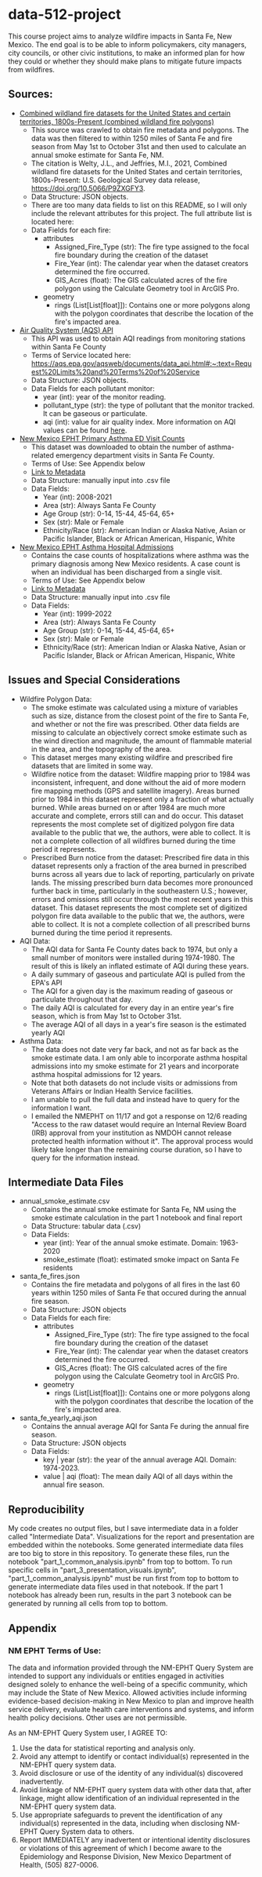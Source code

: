 # data-512-project
This course project aims to analyze wildfire impacts in Santa Fe, New Mexico. The end goal is to be able to inform policymakers, city managers, city councils, or other civic institutions, to make an informed plan for how they could or whether they should make plans to mitigate future impacts from wildfires.

## Sources:
- [Combined wildland fire datasets for the United States and certain territories, 1800s-Present (combined wildland fire polygons)](https://www.sciencebase.gov/catalog/item/61aa537dd34eb622f699df81)
  - This source was crawled to obtain fire metadata and polygons. The data was then filtered to within 1250 miles of Santa Fe and fire season from May 1st to October 31st and then used to calculate an annual smoke estimate for Santa Fe, NM.
  - The citation is Welty, J.L., and Jeffries, M.I., 2021, Combined wildland fire datasets for the United States and certain territories, 1800s-Present: U.S. Geological Survey data release, https://doi.org/10.5066/P9ZXGFY3.
  - Data Structure: JSON objects. 
  - There are too many data fields to list on this README, so I will only include the relevant attributes for this project. The full attribute list is located here: [](https://www.sciencebase.gov/catalog/file/get/61aa537dd34eb622f699df81?f=__disk__d0%2F63%2F53%2Fd063532049be8e1bc83d1d3047b4df1a5cb56f15&transform=1&allowOpen=true)
  - Data Fields for each fire:
    - attributes
      - Assigned_Fire_Type (str): The fire type assigned to the focal fire boundary during the creation of the dataset
      - Fire_Year (int): The calendar year when the dataset creators determined the fire occurred.
      - GIS_Acres (float): The GIS calculated acres of the fire polygon using the Calculate Geometry tool in ArcGIS Pro.
    - geometry
      - rings (List[List[float]]): Contains one or more polygons along with the polygon coordinates that describe the location of the fire's impacted area.
- [Air Quality System (AQS) API](https://aqs.epa.gov/aqsweb/documents/data_api.html)
  - This API was used to obtain AQI readings from monitoring stations within Santa Fe County
  - Terms of Service located here: https://aqs.epa.gov/aqsweb/documents/data_api.html#:~:text=Request%20Limits%20and%20Terms%20of%20Service
  - Data Structure: JSON objects.
  - Data Fields for each pollutant monitor:
    - year (int): year of the monitor reading.
    - pollutant_type (str): the type of pollutant that the monitor tracked. It can be gaseous or particulate.
    - aqi (int): value for air quality index. More information on AQI values can be found [here](https://www.airnow.gov/aqi/aqi-basics/).
- [New Mexico EPHT Primary Asthma ED Visit Counts](https://nmtracking.doh.nm.gov/dataportal/query/builder/ed/EDAsthma/CountAsthma.html)
  - This dataset was downloaded to obtain the number of asthma-related emergency department visits in Santa Fe County.
  - Terms of Use: See Appendix below
  - [Link to Metadata](https://nmtracking.doh.nm.gov/dataportal/metadata/Asthma_ED_Visits.html)
  - Data Structure: manually input into .csv file
  - Data Fields:
    - Year (int): 2008-2021
    - Area (str): Always Santa Fe County
    - Age Group (str): 0-14, 15-44, 45-64, 65+
    - Sex (str): Male or Female
    - Ethnicity/Race (str): American Indian or Alaska Native, Asian or Pacific Islander, Black or African American, Hispanic, White
- [New Mexico EPHT Asthma Hospital Admissions](https://nmtracking.doh.nm.gov/dataportal/query/builder/hidd/HIDDAsthma/CountAsthma.html)
  - Contains the case counts of hospitalizations where asthma was the primary diagnosis among New Mexico residents. A case count is when an individual has been discharged from a single visit.
  - Terms of Use: See Appendix below
  - [Link to Metadata](https://nmtracking.doh.nm.gov/dataportal/metadata/Asthma_Hospitalization.html)
  - Data Structure: manually input into .csv file
  - Data Fields:
    - Year (int): 1999-2022
    - Area (str): Always Santa Fe County
    - Age Group (str): 0-14, 15-44, 45-64, 65+
    - Sex (str): Male or Female
    - Ethnicity/Race (str): American Indian or Alaska Native, Asian or Pacific Islander, Black or African American, Hispanic, White

## Issues and Special Considerations
- Wildfire Polygon Data:
  - The smoke estimate was calculated using a mixture of variables such as size, distance from the closest point of the fire to Santa Fe, and whether or not the fire was prescribed. Other data fields are missing to calculate an objectively correct smoke estimate such as the wind direction and magnitude, the amount of flammable material in the area, and the topography of the area.
  - This dataset merges many existing wildfire and prescribed fire datasets that are limited in some way.
  - Wildfire notice from the dataset: Wildfire mapping prior to 1984 was inconsistent, infrequent, and done without the aid of more modern fire mapping methods (GPS and satellite imagery). Areas burned prior to 1984 in this dataset represent only a fraction of what actually burned. While areas burned on or after 1984 are much more accurate and complete, errors still can and do occur. This dataset represents the most complete set of digitized polygon fire data available to the public that we, the authors, were able to collect. It is not a complete collection of all wildfires burned during the time period it represents.
  - Prescribed Burn notice from the dataset: Prescribed fire data in this dataset represents only a fraction of the area burned in prescribed burns across all years due to lack of reporting, particularly on private lands. The missing prescribed burn data becomes more pronounced further back in time, particularly in the southeastern U.S.; however, errors and omissions still occur through the most recent years in this dataset. This dataset represents the most complete set of digitized polygon fire data available to the public that we, the authors, were able to collect. It is not a complete collection of all prescribed burns burned during the time period it represents.
- AQI Data:
  - The AQI data for Santa Fe County dates back to 1974, but only a small number of monitors were installed during 1974-1980. The result of this is likely an inflated estimate of AQI during these years.
  - A daily summary of gaseous and particulate AQI is pulled from the EPA's API
  - The AQI for a given day is the maximum reading of gaseous or particulate throughout that day.
  - The daily AQI is calculated for every day in an entire year's fire season, which is from May 1st to October 31st.
  - The average AQI of all days in a year's fire season is the estimated yearly AQI
- Asthma Data:
  - The data does not date very far back, and not as far back as the smoke estimate data. I am only able to incorporate asthma hospital admissions into my smoke estimate for 21 years and incorporate asthma hospital admissions for 12 years.
  - Note that both datasets do not include visits or admissions from Veterans Affairs or Indian Health Service facilities.
  - I am unable to pull the full data and instead have to query for the information I want.
  - I emailed the NMEPHT on 11/17 and got a response on 12/6 reading "Access to the raw dataset would require an Internal Review Board (IRB) approval from your institution as NMDOH cannot release protected health information without it". The approval process would likely take longer than the remaining course duration, so I have to query for the information instead.

## Intermediate Data Files
- annual_smoke_estimate.csv
  - Contains the annual smoke estimate for Santa Fe, NM using the smoke estimate calculation in the part 1 notebook and final report
  - Data Structure: tabular data (.csv)
  - Data Fields:
    - year (int): Year of the annual smoke estimate. Domain: 1963-2020
    - smoke_estimate (float): estimated smoke impact on Santa Fe residents
- santa_fe_fires.json
  - Contains the fire metadata and polygons of all fires in the last 60 years within 1250 miles of Santa Fe that occured during the annual fire season.
  - Data Structure: JSON objects
  - Data Fields for each fire:
    - attributes
      - Assigned_Fire_Type (str): The fire type assigned to the focal fire boundary during the creation of the dataset
      - Fire_Year (int): The calendar year when the dataset creators determined the fire occurred.
      - GIS_Acres (float): The GIS calculated acres of the fire polygon using the Calculate Geometry tool in ArcGIS Pro.
    - geometry
      - rings (List[List[float]]): Contains one or more polygons along with the polygon coordinates that describe the location of the fire's impacted area.
- santa_fe_yearly_aqi.json
  - Contains the annual average AQI for Santa Fe during the annual fire season. 
  - Data Structure: JSON objects
  - Data Fields:
    - key | year (str): the year of the annual average AQI. Domain: 1974-2023.
    - value | aqi (float): The mean daily AQI of all days within the annual fire season. 

## Reproducibility
My code creates no output files, but I save intermediate data in a folder called "Intermediate Data". Visualizations for the report and presentation are embedded within the notebooks. Some generated intermediate data files are too big to store in this repository. To generate these files, run the notebook "part_1_common_analysis.ipynb" from top to bottom. To run specific cells in "part_3_presentation_visuals.ipynb", "part_1_common_analysis.ipynb" must be run first from top to bottom to generate intermediate data files used in that notebook. If the part 1 notebook has already been run, results in the part 3 notebook can be generated by running all cells from top to bottom.

## Appendix
### NM EPHT Terms of Use:
The data and information provided through the NM-EPHT Query System are intended to support any individuals or entities engaged in activities designed solely to enhance the well-being of a specific community, which may include the State of New Mexico. Allowed activities include informing evidence-based decision-making in New Mexico to plan and improve health service delivery, evaluate health care interventions and systems, and inform health policy decisions. Other uses are not permissible.

As an NM-EPHT Query System user, I AGREE TO:
1. Use the data for statistical reporting and analysis only.
2. Avoid any attempt to identify or contact individual(s) represented in the NM-EPHT query system data.
3. Avoid disclosure or use of the identity of any individual(s) discovered inadvertently.
4. Avoid linkage of NM-EPHT query system data with other data that, after linkage, might allow identification of an individual represented in the NM-EPHT query system data.
5. Use appropriate safeguards to prevent the identification of any individual(s) represented in the data, including when disclosing NM-EPHT Query System data to others.
6. Report IMMEDIATELY any inadvertent or intentional identity disclosures or violations of this agreement of which I become aware to the Epidemiology and Response Division, New Mexico Department of Health, (505) 827-0006.

